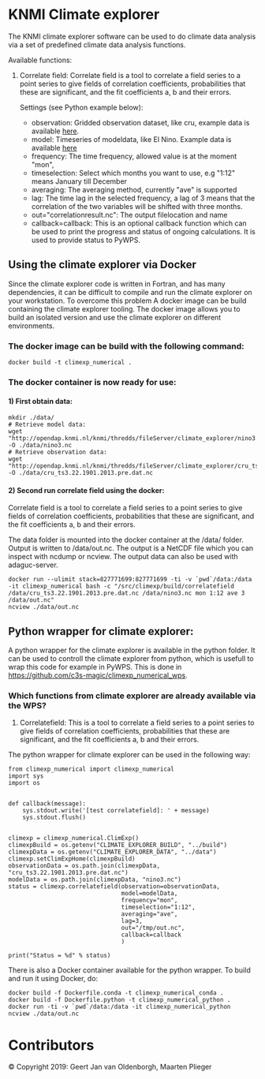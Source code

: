 # KNMI Climate explorer

The KNMI climate explorer software can be used to do climate data analysis via a set of predefined climate data analysis functions.

Available functions:
1) Correlate field: Correlate field is a tool to correlate a field series to a point series to give fields of correlation coefficients, probabilities that these are significant, and the fit coefficients a, b and their errors.
   
   Settings (see Python example below):
   - observation: Gridded observation dataset, like cru, example data is available [here](http://opendap.knmi.nl/knmi/thredds/fileServer/climate_explorer/cru_ts3.22.1901.2013.pre.dat.nc).
   - model: Timeseries of modeldata, like El Nino. Example data is available [here](http://opendap.knmi.nl/knmi/thredds/fileServer/climate_explorer/nino3.nc)
   - frequency: The time frequency, allowed value is at the moment "mon",
   - timeselection: Select which months you want to use, e.g "1:12" means January till December
   - averaging: The averaging method, currently "ave" is supported
   - lag: The time lag in the selected frequency, a lag of 3 means that the correlation of the two variables will be shifted with three months.
   - out="correlationresult.nc": The output filelocation and name
   - callback=callback: This is an optional callback function which can be used to print the progress and status of ongoing calculations. It is used to provide status to PyWPS.

## Using the climate explorer via Docker

Since the climate explorer code is written in Fortran, and has many dependencies, it can be difficult to compile and run the climate explorer on your workstation. To overcome this problem A docker image can be build containing the climate explorer tooling. The docker image allows you to build an isolated version and use the climate explorer on different environments. 

### The docker image can be build with the following command:
```
docker build -t climexp_numerical .
```

### The docker container is now ready for use:

#### 1) First obtain data:
```
mkdir ./data/
# Retrieve model data:
wget "http://opendap.knmi.nl/knmi/thredds/fileServer/climate_explorer/nino3.nc" -O ./data/nino3.nc
# Retrieve observation data:
wget "http://opendap.knmi.nl/knmi/thredds/fileServer/climate_explorer/cru_ts3.22.1901.2013.pre.dat.nc" -O ./data/cru_ts3.22.1901.2013.pre.dat.nc
```
#### 2) Second run correlate field using the docker:

Correlate field is a tool to correlate a field series to a point series  to give fields of correlation coefficients, probabilities that these are significant, and the fit coefficients a, b and their errors.

The data folder is mounted into the docker container at the /data/ folder. Output is written to /data/out.nc. The output is a NetCDF file which you can inspect with ncdump or ncview. The output data can also be used with adaguc-server.
```
docker run --ulimit stack=827771699:827771699 -ti -v `pwd`/data:/data -it climexp_numerical bash -c "/src/climexp/build/correlatefield /data/cru_ts3.22.1901.2013.pre.dat.nc /data/nino3.nc mon 1:12 ave 3 /data/out.nc"
ncview ./data/out.nc 

```

## Python wrapper for climate explorer:

A python wrapper for the climate explorer is available in the python folder. It can be used to controll the climate explorer from python, which is usefull to wrap this code for example in PyWPS. This is done in https://github.com/c3s-magic/climexp_numerical_wps. 

### Which functions from climate explorer are already available via the WPS?
1) Correlatefield: This is a tool to correlate a field series to a point series to give fields of correlation coefficients, probabilities that these are significant, and the fit coefficients a, b and their errors.

The python wrapper for climate explorer can be used in the following way:

```
from climexp_numerical import climexp_numerical
import sys
import os


def callback(message):
    sys.stdout.write('[test correlatefield]: ' + message)
    sys.stdout.flush()


climexp = climexp_numerical.ClimExp()
climexpBuild = os.getenv("CLIMATE_EXPLORER_BUILD", "../build")
climexpData = os.getenv("CLIMATE_EXPLORER_DATA", "../data")
climexp.setClimExpHome(climexpBuild)
observationData = os.path.join(climexpData, "cru_ts3.22.1901.2013.pre.dat.nc")
modelData = os.path.join(climexpData, "nino3.nc")
status = climexp.correlatefield(observation=observationData,
                                model=modelData,
                                frequency="mon",
                                timeselection="1:12",
                                averaging="ave",
                                lag=3,
                                out="/tmp/out.nc",
                                callback=callback
                                )

print("Status = %d" % status)
```

There is also a Docker container available for the python wrapper. To build and run it using Docker, do:

```
docker build -f Dockerfile.conda -t climexp_numerical_conda .
docker build -f Dockerfile.python -t climexp_numerical_python .
docker run -ti -v `pwd`/data:/data -it climexp_numerical_python 
ncview ./data/out.nc
```

# Contributors

© Copyright 2019: Geert Jan van Oldenborgh, Maarten Plieger